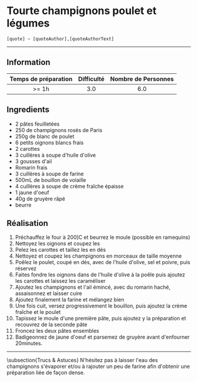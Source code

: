 # Tourte champignons poulet et légumes

`[quote] ~ [quoteAuthor],[quoteAuthorText]`

---

## Information

| Temps de préparation  | Difficulté    | Nombre de Personnes |
|:---------------------:|:-------------:|:-------------------:|
| >= 1h            | 3.0  | 6.0        |

## Ingredients

- 2 pâtes feuilletées
- 250 de champignons rosés de Paris
- 250g de blanc de poulet
- 6 petits oignons blancs frais
- 2 carottes
- 3 cuillères à soupe d'huile d'olive
- 3 gousses d'ail
- Romarin frais
- 3 cuillères à soupe de farine
- 500mL de bouillon de volaille
- 4 cuillères à soupe de crème fraîche épaisse
- 1 jaune d'oeuf
- 40g de gruyère râpé
- beurre


## Réalisation

1. Préchauffez le four à 200]C et beurrez le moule (possible en ramequins)
1. Nettoyez les oignons et coupez les
1. Pelez les carottes et taillez les en dés
1. Nettoyez et coupez les champignons en morceaux de taille moyenne
1. Poêlez le poulet, coupé en dés, avec de l'huile d'olive, sel et poivre, puis réservez
1. Faites fondre les oignons dans de l'huile d'olive à la poêle puis ajoutez les carottes et laissez les caraméliser
1. Ajoutez les champignons et l'ail émincé, avec du romarin haché, assaisonnez et laisser cuire
1. Ajoutez finalement la farine et mélangez bien
1. Une fois cuit, versez progressivement le bouillon, puis ajoutez la crème fraîche et le poulet
1. Tapissez le moule d'une première pâte, puis ajoutez y la préparation et recouvrez de la seconde pâte
1. Froncez les deux pâtes ensembles
1. Badigeonnez de jaune d'oeuf et parsemez de gruyère avant d'enfourner 20minutes.


---

\subsection{Trucs \& Astuces}
	N'hésitez pas à laisser l'eau des champignons s'évaporer et/ou à rajouter un peu de farine afin d'obtenir une préparation liée de façon dense.
